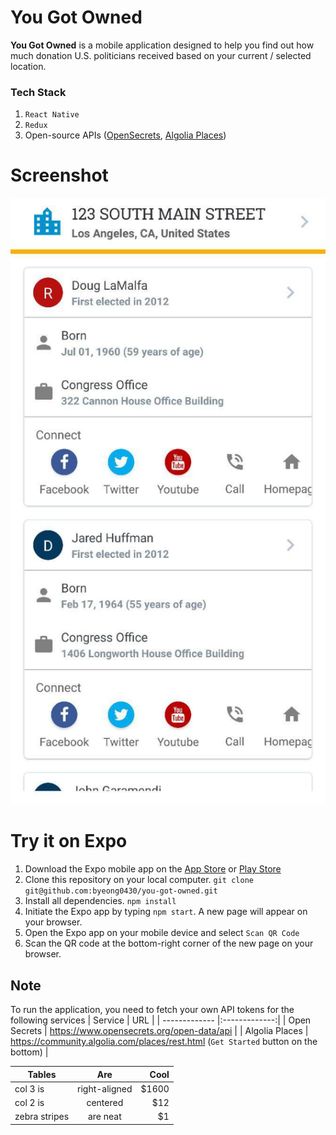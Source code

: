 # You Got Owned
**You Got Owned** is a mobile application designed to help you find out how much donation U.S. politicians received based on your current / selected location.

### Tech Stack
1. `React Native`
2. `Redux`
3. Open-source APIs ([OpenSecrets](https://www.opensecrets.org/), [Algolia Places](https://community.algolia.com/places/))

# Screenshot
![Screenshot](./assets/main_page.jpg)

# Try it on Expo
1. Download the Expo mobile app on the [App Store](https://itunes.apple.com/us/app/expo-client/id982107779) or [Play Store](https://play.google.com/store/apps/details?id=host.exp.exponent)
2. Clone this repository on your local computer. `git clone git@github.com:byeong0430/you-got-owned.git`
3. Install all dependencies. `npm install`
4. Initiate the Expo app by typing `npm start`. A new page will appear on your browser.
5. Open the Expo app on your mobile device and select `Scan QR Code`
6. Scan the QR code at the bottom-right corner of the new page on your browser.

## Note
To run the application, you need to fetch your own API tokens for the following services
| Service        | URL           |
| ------------- |:-------------:|
| Open Secrets      | https://www.opensecrets.org/open-data/api |
| Algolia Places      | https://community.algolia.com/places/rest.html (`Get Started` button on the bottom)      |

| Tables        | Are           | Cool  |
| ------------- |:-------------:| -----:|
| col 3 is      | right-aligned | $1600 |
| col 2 is      | centered      |   $12 |
| zebra stripes | are neat      |    $1 |
